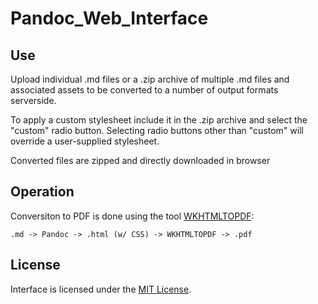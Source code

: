 # Pandoc_Web_Interface

## Use

Upload individual .md files or a .zip archive of multiple .md files and associated assets to be converted to a number of output formats serverside.

To apply a custom stylesheet include it in the .zip archive and select the "custom" radio button. Selecting radio buttons other than "custom" will override a user-supplied stylesheet.

Converted files are zipped and directly downloaded in browser

## Operation

Conversiton to PDF is done using the tool [WKHTMLTOPDF](http://wkhtmltopdf.org/):

`.md -> Pandoc -> .html (w/ CSS) -> WKHTMLTOPDF -> .pdf`

## License

Interface is licensed under the [MIT License](license.md).
